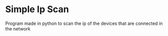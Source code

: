 # Simple Ip Scan

Program made in python to scan the ip of the devices that are connected in the network
